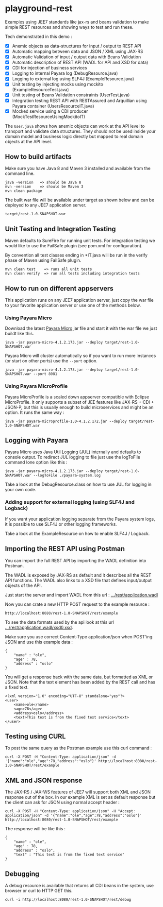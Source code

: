 # playground-rest
Examples using JEE7 standards like jax-rs and beans validation to make simple REST 
resources and showing ways to test and run these.

Tech demonstrated in this demo : 
- [x] Anemic objects as data-structures for input / output to REST API
- [x] Automatic mapping between data and JSON / XML using JAX-RS
- [x] Automatic Validation of input / output data with Beans Validation
- [x] Automatic description of REST API (WADL for API and XSD for data) 
- [x] CDI for injection of business services
- [x] Logging to internal Payara log (DebugResource.java)
- [x] Logging to external log using SLF4J (ExampleResource.java) 
- [x] Unit testing by injecting mocks using mockito (ExampleResourceTest.java)
- [x] Unit testing of Beans Validation constraints (UserTest.java)
- [x] Integration testing REST API with RESTAssured and Arquillian using Payara container (UsersResourceIT.java)
- [x] Mocked service using a CDI producer (MockTestResourceUsingMockitoIT)

The ```User.java``` shows how anemic objects can work at the API level to transport
and validate data structures.  They should not be used inside your domain model and 
business logic directly but mapped to real domain objects at the API level.  

## How to build artifacts
Make sure you have Java 8 and Maven 3 installed and available from the command line.
```
java -version   => should be Java 8
mvn -version    => should be Maven 3
mvn clean package
```

The built war file will be available under target as shown below and can be deployed to any JEE7 application server.
```
target/rest-1.0-SNAPSHOT.war
```

## Unit Testing and Integration Testing
Maven defaults to SureFire for running unit tests.  For integration testing we would 
like to use the FailSafe plugin (see pom.xml for configuration).

By convention all test classes ending in *IT.java will be run in the verify phase of Maven using FailSafe plugin.

```
mvn clean test    => runs all unit tests
mvn clean verify  => run all tests including integration tests 
```

## How to run on different appservers
This application runs on any JEE7 application server, 
just copy the war file to your favorite application server or use one of the methods below.

### Using Payara Micro
Download the latest [Payara Micro](http://www.payara.fish/downloads) jar file and start it with the war file we just buildt like this.
```
java -jar payara-micro-4.1.2.173.jar --deploy target/rest-1.0-SNAPSHOT.war
```

Payara Micro will cluster automatically so if you want to run more instances (or start on other ports) use the ```--port``` option.
```
java -jar payara-micro-4.1.2.173.jar --deploy target/rest-1.0-SNAPSHOT.war --port 8081
```

### Using Payara MicroProfile
Payara MicroProfile is a scaled down appserver compatible with Eclipse MicroProfile.
It only supports a subset of JEE features like JAX-RS + CDI + JSON-P, but this is
usually enough to build microservices and might be an option.  It runs the same way :
```
java -jar payara-microprofile-1.0-4.1.2.172.jar --deploy target/rest-1.0-SNAPSHOT.war
```

## Logging with Payara
Payara Micro uses Java Util Logging (JUL) internally and defaults to console output.
To redirect JUL logging to file just use the logToFile command lone option like this : 
```
java -jar payara-micro-4.1.2.173.jar --deploy target/rest-1.0-SNAPSHOT.war --logToFile ./payara-system.log
```

Take a look at the DebugResource.class on how to use JUL for logging in your own code.

### Adding support for external logging (using SLF4J and Logback)
If you want your application logging separate from the Payara system logs,
it is possible to use SLF4J or other logging frameworks.

Take a look at the ExampleResource on how to enable SLF4J / Logback.

## Importing the REST API using Postman
You can import the full REST API by importing the WADL definition into Postman.

The WADL is exposed by JAX-RS as default and it describes all the REST API functions.
The WADL also links to a XSD file that defines input/output objects of the API. 

Just start the server and import WADL from this url :  [.../rest/application.wadl](http://localhost:8080/rest-1.0-SNAPSHOT/rest/application.wadl)

Now you can crate a new HTTP POST request to the example resource :
```
http://localhost:8080/rest-1.0-SNAPSHOT/rest/example
```

To see the data formats used by the api look at this url [.../rest/application.wadl/xsd0.xsd](localhost:8080/rest-1.0-SNAPSHOT/rest/application.wadl/xsd0.xsd).

Make sure you use correct Content-Type application/json when POST'ing JSON and use this example data :
```
{
	"name" : "ole",
	"age" : 78,
	"address" : "oslo"
}
```

You will get a response back with the same data, but formatted as XML or JSON.
Note that the text element has been added by the REST call and has a fixed text.
```
<?xml version="1.0" encoding="UTF-8" standalone="yes"?>
<user>
    <name>ole</name>
    <age>78</age>
    <address>oslo</address>
    <text>This text is from the fixed text service</text>
</user>
```

## Testing using CURL
To post the same query as the Postman example use this curl command :
```
curl -X POST -H "Content-Type: application/json" -d '{"name":"ole","age":78,"address":"oslo"}' http://localhost:8080/rest-1.0-SNAPSHOT/rest/example
```

## XML and JSON response
The JAX-RS / JAX-WS features of JEE7 will support both XML and JSON response out of the box.
In our example XML is set as default response but the client can ask for JSON using normal accept header :  
```
curl -X POST -H "Content-Type: application/json" -H "Accept: application/json" -d '{"name":"ole","age":78,"address":"oslo"}' http://localhost:8080/rest-1.0-SNAPSHOT/rest/example
```
The response will be like this :
```
{
    "name" : "ole",
    "age" : 78,
    "address" : "oslo",
    "text" : "This text is from the fixed text service"
}
```

## Debugging
A debug resource is available that returns all CDI beans in the system, use browser or curl to HTTP GET this.
```
curl -i http://localhost:8080/rest-1.0-SNAPSHOT/rest/debug
```